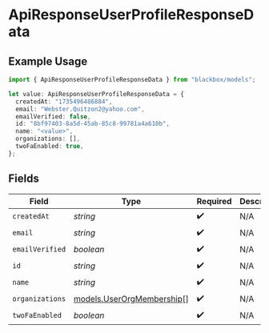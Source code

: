 # ApiResponseUserProfileResponseData

## Example Usage

```typescript
import { ApiResponseUserProfileResponseData } from "blackbox/models";

let value: ApiResponseUserProfileResponseData = {
  createdAt: "1735496486884",
  email: "Webster.Quitzon2@yahoo.com",
  emailVerified: false,
  id: "8bf97403-8a5d-45ab-85c8-99781a4a610b",
  name: "<value>",
  organizations: [],
  twoFaEnabled: true,
};
```

## Fields

| Field                                                        | Type                                                         | Required                                                     | Description                                                  |
| ------------------------------------------------------------ | ------------------------------------------------------------ | ------------------------------------------------------------ | ------------------------------------------------------------ |
| `createdAt`                                                  | *string*                                                     | :heavy_check_mark:                                           | N/A                                                          |
| `email`                                                      | *string*                                                     | :heavy_check_mark:                                           | N/A                                                          |
| `emailVerified`                                              | *boolean*                                                    | :heavy_check_mark:                                           | N/A                                                          |
| `id`                                                         | *string*                                                     | :heavy_check_mark:                                           | N/A                                                          |
| `name`                                                       | *string*                                                     | :heavy_check_mark:                                           | N/A                                                          |
| `organizations`                                              | [models.UserOrgMembership](../models/userorgmembership.md)[] | :heavy_check_mark:                                           | N/A                                                          |
| `twoFaEnabled`                                               | *boolean*                                                    | :heavy_check_mark:                                           | N/A                                                          |